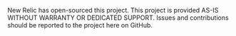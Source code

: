 New Relic has open-sourced this project. This project is provided AS-IS WITHOUT WARRANTY OR DEDICATED SUPPORT. Issues and contributions should be reported to the project here on GitHub.
